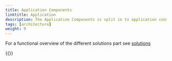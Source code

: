 ```yaml
---
title: Application Components
linktitle: Application
description: The Application Components is split in to application construction components and non-solution application components.
tags: [architecture]
weight: 9
---
```


For a functional overview of the different solutions part see [solutions](/technology/solutions/)

{{<children />}}
